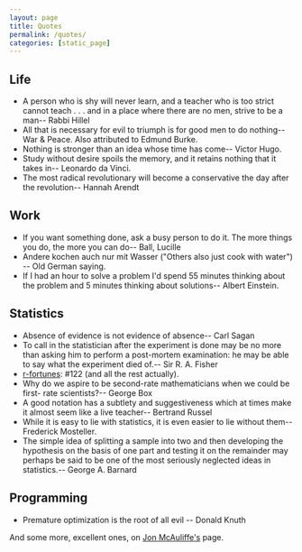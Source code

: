 ```yaml
---
layout: page
title: Quotes
permalink: /quotes/
categories: [static_page]
---
```


## Life

- A person who is shy will never learn, and a teacher who is too strict cannot teach . . . and in a place where there are no men, strive to be a man-- Rabbi Hillel
- All that is necessary for evil to triumph is for good men to do nothing-- War & Peace. Also attributed to Edmund Burke.
- Nothing is stronger than an idea whose time has come-- Victor Hugo.
- Study without desire spoils the memory, and it retains nothing that it takes in-- Leonardo da Vinci.
- The most radical revolutionary will become a conservative the day after the revolution-- Hannah Arendt

## Work

- If you want something done, ask a busy person to do it. The more things you do, the more you can do-- Ball, Lucille
- Andere kochen auch nur mit Wasser ("Others also just cook with water") -- Old German saying.
- If I had an hour to solve a problem I'd spend 55 minutes thinking about the problem and 5 minutes thinking about solutions-- Albert Einstein.


## Statistics

- Absence of evidence is not evidence of absence-- Carl Sagan
- To call in the statistician after the experiment is done may be no more than asking him to perform a post-mortem examination: he may be able to say what the experiment died of.-- Sir R. A. Fisher
- [r-fortunes](https://cran.r-project.org/web/packages/fortunes/index.html):  #122 (and all the rest actually).
- Why do we aspire to be second-rate mathematicians when we could be first- rate scientists?-- George Box
- A good notation has a subtlety and suggestiveness which at times make it almost seem like a live teacher-- Bertrand Russel
- While it is easy to lie with statistics, it is even easier to lie without them-- Frederick Mosteller. 
- The simple idea of splitting a sample into two and then developing the hypothesis on the basis of one part and testing it on the remainder may perhaps be said to be one of the most seriously neglected ideas in statistics.-- George A. Barnard


## Programming

- Premature optimization is the root of all evil -- Donald Knuth

And some more, excellent ones, on [Jon McAuliffe's](http://www.stat.berkeley.edu/~jon/) page. 
